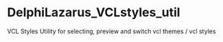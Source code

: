 # DelphiLazarus_VCLstyles_util
VCL Styles Utility for selecting, preview and switch vcl themes / vcl styles
